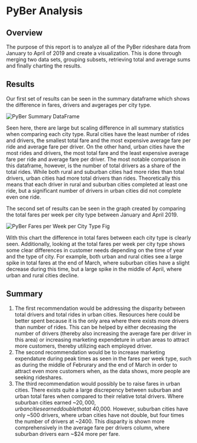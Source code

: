 # PyBer Analysis
## Overview
The purpose of this report is to analyze all of the PyBer rideshare data from January to April of 2019 and create a visualization. This is done through merging two data sets, grouping subsets, retrieving total and average sums and finally charting the results.
## Results
Our first set of results can be seen in the summary dataframe which shows the difference in fares, drivers and avgerages per city type.

![PyBer Summary DataFrame](https://user-images.githubusercontent.com/111290810/191638566-6913d94b-d926-4463-9c0d-8d189806cea7.PNG)

Seen here, there are large but scaling difference in all summary statistics when comparing each city type. Rural cities have the least number of rides and drivers, the smallest total fare and the most expensive average fare per ride and average fare per driver. On the other hand, urban cities have the most rides and drivers, the most total fare and the least expensive average fare per ride and average fare per driver. The most notable comparison in this dataframe, however, is the number of total drivers as a share of the total rides. While both rural and suburban cities had more rides than total drivers, urban cities had more total drivers than rides. Theoretically this means that each driver in rural and suburban cities completed at least one ride, but a significant number of drivers in urban cities did not complete even one ride.

The second set of results can be seen in the graph created by comparing the total fares per week per city type between January and April 2019.

![PyBer Fares per Week per City Type Fig](https://user-images.githubusercontent.com/111290810/191638601-a7ed01f3-56a5-4024-ad3c-3f08cf094a42.png)

With this chart the difference in total fares between each city type is clearly seen. Additionally, looking at the total fares per week per city type shows some clear differences in customer needs depending on the time of year and the type of city. For example, both urban and rural cities see a large spike in total fares at the end of March, where suburban cities have a slight decrease during this time, but a large spike in the middle of April, where urban and rural cities decline.
## Summary
1) The first recommendation would be addressing the disparity between total drivers and total rides in urban cities. Resources here could be better spent because it is the only area where there exists more drivers than number of rides. This can be helped by either decreasing the number of drivers (thereby also increasing the average fare per driver in this area) or increasing marketing expendeture in urban areas to attract more customers, thereby utilizing each employed driver.
2) The second recommendation would be to increase marketing expendature during peak times as seen in the fares per week type, such as during the middle of Februrary and the end of March in order to attract even more customers when, as the data shows, more people are seeking rideshares.
3) The third recommendation would possibly be to raise fares in urban cities. There exists quite a large discrepency between suburban and urban total fares when compared to their relative total drivers. Where suburban cities earned ~$20,000, urban cities earned double that at ~$40,000. However, suburban cities have only ~500 drivers, where urban cities have not double, but four times the number of drivers at ~2400. This disparity is shown more comprehensively in the average fare per drivers column, where suburban drivers earn ~$24 more per fare.
